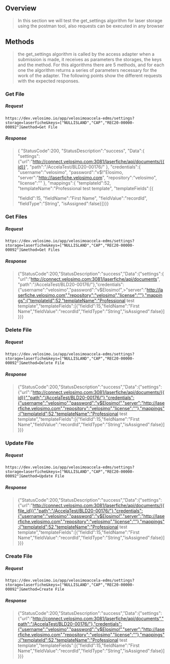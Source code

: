 ## Overview

> In this section we will test the get_settings algorithm for laser storage using the postman tool, also requests can be executed in any browser

## Methods

> the get_settings algorithm is called by the access adapter when a submission is made, it receives as parameters the storages, the keys and the method.
> For this algorithms there are 5 methods, and for each one the algorithm returns a series of parameters necessary for the work of the adapter.
> The following points show the different requests with the expected responses.

### Get File

##### Request

```
https://dev.velosimo.io/app/velosimoaccela-edms/settings?storage=laserfiche&keys=["NULLISLAND","CAP","REC20-00000-00092"]&method=Get File
```

##### Response

> {
> "StatusCode":200,
> "StatusDescription":"success",
> "Data":{
> "settings":{"url":"http://connect.velosimo.com:3081/laserfiche/api/documents/{{id}}",
> "path":"/AccelaTest/BLD20-00176/"
> },
> "credentials":{
> "username":"velosimo",
> "password":"v\$!"Elosimo,
> "server":"http://laserfiche.velosimo.com",
> "repository":"velosimo",
> "license":""
> },
> "mappings":{
> "templateId":52,
> "templateName":"Professional test template",
> "templateFields":[{
>
> "fieldId":15,
> "fieldName":"First Name",
> "fieldValue":"recordId",
> "fieldType":"String",
> "isAssigned":false}]}}}

### Get Files

##### Request

```
https://dev.velosimo.io/app/velosimoaccela-edms/settings?storage=laserfiche&keys=["NULLISLAND","CAP","REC20-00000-00092"]&method=Get Files
```

##### Response

> {"StatusCode":200,"StatusDescription":"success","Data":{"settings":{
> "url":"http://connect.velosimo.com:3081/laserfiche/api/documents",
> "path":"/AccelaTest/BLD20-00176/"},"credentials":{"username":"velosimo","password":"v\$Elosimo!",>"server":"http://laserfiche.velosimo.com","repository":"velosimo","license":""},"mappings":{"templateId":52,"templateName":"Professional test template","templateFields":[{"fieldId":15,"fieldName":"First Name","fieldValue":"recordId","fieldType":"String","isAssigned":false}]}}}

### Delete File

##### Request

```
https://dev.velosimo.io/app/velosimoaccela-edms/settings?storage=laserfiche&keys=["NULLISLAND","CAP","REC20-00000-00092"]&method=Delete File
```

##### Response

> {"StatusCode":200,"StatusDescription":"success","Data":{"settings":{"url":"http://connect.velosimo.com:3081/laserfiche/api/documents/{{id}}","path":"/AccelaTest/BLD20-00176/"},"credentials":{"username":"velosimo","password":"v$Elosimo!","server":"http://laserfiche.velosimo.com","repository":"velosimo","license":""},"mappings":{"templateId":52,"templateName":"Professional test template","templateFields":[{"fieldId":15,"fieldName":"First Name","fieldValue":"recordId","fieldType":"String","isAssigned":false}]}}}

### Update File

##### Request

```
https://dev.velosimo.io/app/velosimoaccela-edms/settings?storage=laserfiche&keys=["NULLISLAND","CAP","REC20-00000-00092"]&method=Update File
```

##### Response

> {"StatusCode":200,"StatusDescription":"success","Data":{"settings":{"url":"http://connect.velosimo.com:3081/laserfiche/api/documents/{{file_id}}","path":"/AccelaTest/BLD20-00176/"},"credentials":{"username":"velosimo","password":"v$Elosimo!","server":"http://laserfiche.velosimo.com","repository":"velosimo","license":""},"mappings":{"templateId":52,"templateName":"Professional test template","templateFields":[{"fieldId":15,"fieldName":"First Name","fieldValue":"recordId","fieldType":"String","isAssigned":false}]}}}

### Create File

##### Request

```
https://dev.velosimo.io/app/velosimoaccela-edms/settings?storage=laserfiche&keys=["NULLISLAND","CAP","REC20-00000-00092"]&method=Create File
```

##### Response

> {"StatusCode":200,"StatusDescription":"success","Data":{"settings":{"url":"http://connect.velosimo.com:3081/laserfiche/api/documents","path":"/AccelaTest/BLD20-00176/"},"credentials":{"username":"velosimo","password":"v$Elosimo!","server":"http://laserfiche.velosimo.com","repository":"velosimo","license":""},"mappings":{"templateId":52,"templateName":"Professional test template","templateFields":[{"fieldId":15,"fieldName":"First Name","fieldValue":"recordId","fieldType":"String","isAssigned":false}]}}}
